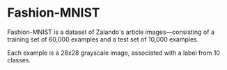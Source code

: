 # **Fashion-MNIST**

Fashion-MNIST is a dataset of Zalando's article images—consisting of a training set of 60,000 examples and a test set of 10,000 examples.

Each example is a 28x28 grayscale image, associated with a label from 10 classes.
